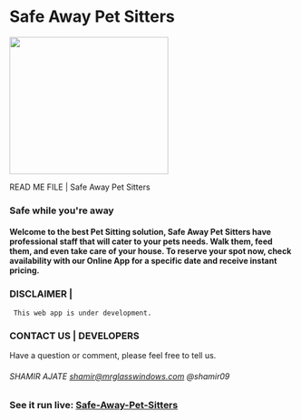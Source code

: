 # Safe Away Pet Sitters

<div style="display: block; text-align="center";> <img src="http://www.shamirajate.com/safeAway/assets/images/Safe-Away-logo.png" width="280" height="242"></div>

 READ ME FILE  |  Safe Away Pet Sitters

### Safe while you're away

#### Welcome to the best Pet Sitting solution, Safe Away Pet Sitters have professional staff that will cater to your pets needs. Walk them, feed them, and even take care of your house. To reserve your spot now, check availability with our Online App for a specific date and receive instant pricing.

### DISCLAIMER    |

	 This web app is under development. 

### CONTACT US    |     DEVELOPERS
Have a question or comment, please feel free to tell us.

###### SHAMIR AJATE     shamir@mrglasswindows.com @shamir09

### See it run live:         [Safe-Away-Pet-Sitters](http://www.shamirajate.com/safeAway/index.html)
